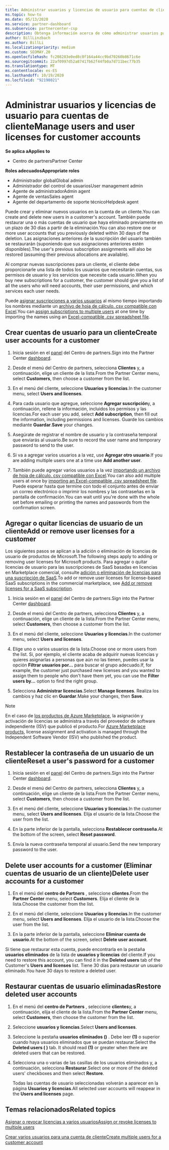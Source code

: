 ```yaml
---
title: Administrar usuarios y licencias de usuario para cuentas de cliente
ms.topic: how-to
ms.date: 05/13/2020
ms.service: partner-dashboard
ms.subservice: partnercenter-csp
description: Obtenga información acerca de cómo administrar usuarios para sus clientes en el centro de Partners, como crear cuentas de usuario, agregar o quitar licencias de usuario, restablecer contraseñas de usuario y eliminar o restaurar cuentas de usuario.
author: BillLinzbach
ms.author: BillLi
ms.localizationpriority: medium
ms.custom: SEOMAY.20
ms.openlocfilehash: fc208283e0ed8c0f164a44cc9bd70260b8671c6e
ms.sourcegitcommit: 22af0997d52a87417b62f44fb0a7d711bec77b35
ms.translationtype: MT
ms.contentlocale: es-ES
ms.lasthandoff: 10/19/2020
ms.locfileid: "92198021"
---
```

# <a name="manage-users-and-user-licenses-for-customer-accounts"></a><span data-ttu-id="13ad4-103">Administrar usuarios y licencias de usuario para cuentas de cliente</span><span class="sxs-lookup"><span data-stu-id="13ad4-103">Manage users and user licenses for customer accounts</span></span>

<span data-ttu-id="13ad4-104">**Se aplica a**</span><span class="sxs-lookup"><span data-stu-id="13ad4-104">**Applies to**</span></span>

- <span data-ttu-id="13ad4-105">Centro de partners</span><span class="sxs-lookup"><span data-stu-id="13ad4-105">Partner Center</span></span>

<span data-ttu-id="13ad4-106">**Roles adecuados**</span><span class="sxs-lookup"><span data-stu-id="13ad4-106">**Appropriate roles**</span></span>

- <span data-ttu-id="13ad4-107">Administrador global</span><span class="sxs-lookup"><span data-stu-id="13ad4-107">Global admin</span></span>
- <span data-ttu-id="13ad4-108">Administrador del control de usuarios</span><span class="sxs-lookup"><span data-stu-id="13ad4-108">User management admin</span></span>
- <span data-ttu-id="13ad4-109">Agente de administrador</span><span class="sxs-lookup"><span data-stu-id="13ad4-109">Admin agent</span></span>
- <span data-ttu-id="13ad4-110">Agente de ventas</span><span class="sxs-lookup"><span data-stu-id="13ad4-110">Sales agent</span></span>
- <span data-ttu-id="13ad4-111">Agente del departamento de soporte técnico</span><span class="sxs-lookup"><span data-stu-id="13ad4-111">Helpdesk agent</span></span>

<span data-ttu-id="13ad4-112">Puede crear y eliminar nuevos usuarios en la cuenta de un cliente.</span><span class="sxs-lookup"><span data-stu-id="13ad4-112">You can create and delete new users in a customer's account.</span></span> <span data-ttu-id="13ad4-113">También puede restaurar una o más cuentas de usuario que haya eliminado previamente en un plazo de 30 días a partir de la eliminación.</span><span class="sxs-lookup"><span data-stu-id="13ad4-113">You can also restore one or more user accounts that you previously deleted within 30 days of the deletion.</span></span> <span data-ttu-id="13ad4-114">Las asignaciones anteriores de la suscripción del usuario también se restaurarán (suponiendo que sus asignaciones anteriores estén disponibles).</span><span class="sxs-lookup"><span data-stu-id="13ad4-114">The user's previous subscription assignments will also be restored (assuming their previous allocations are available).</span></span>

<span data-ttu-id="13ad4-115">Al comprar nuevas suscripciones para un cliente, el cliente debe proporcionarle una lista de todos los usuarios que necesitarán cuentas, sus permisos de usuario y los servicios que necesite cada usuario.</span><span class="sxs-lookup"><span data-stu-id="13ad4-115">When you buy new subscriptions for a customer, the customer should give you a list of all the users who will need accounts, their user permissions, and which services each user needs.</span></span>  

<span data-ttu-id="13ad4-116">Puede [asignar suscripciones a varios usuarios](bulk-license-provisioning-for-multiple-users.md) al mismo tiempo importando los nombres mediante un [archivo de hoja de cálculo. csv compatible con Excel](adding-multiple-users-to-a-customer-account.md).</span><span class="sxs-lookup"><span data-stu-id="13ad4-116">You can [assign subscriptions to multiple users](bulk-license-provisioning-for-multiple-users.md) at one time by importing the names using an [Excel-compatible .csv spreadsheet file](adding-multiple-users-to-a-customer-account.md).</span></span>

<a href="" id="createuseraccounts"></a>

## <a name="create-user-accounts-for-a-customer"></a><span data-ttu-id="13ad4-117">Crear cuentas de usuario para un cliente</span><span class="sxs-lookup"><span data-stu-id="13ad4-117">Create user accounts for a customer</span></span>

1. <span data-ttu-id="13ad4-118">Inicia sesión en el [panel](https://partner.microsoft.com/dashboard) del Centro de partners.</span><span class="sxs-lookup"><span data-stu-id="13ad4-118">Sign into the Partner Center [dashboard](https://partner.microsoft.com/dashboard).</span></span>

2. <span data-ttu-id="13ad4-119">Desde el menú del Centro de partners, selecciona **Clientes** y, a continuación, elige un cliente de la lista.</span><span class="sxs-lookup"><span data-stu-id="13ad4-119">From the Partner Center menu, select **Customers**, then choose a customer from the list.</span></span>

3. <span data-ttu-id="13ad4-120">En el menú del cliente, seleccione **Usuarios y licencias**.</span><span class="sxs-lookup"><span data-stu-id="13ad4-120">In the customer menu, select **Users and licenses**.</span></span>

4. <span data-ttu-id="13ad4-121">Para cada usuario que agregue, seleccione **Agregar suscripción**y, a continuación, rellene la información, incluidos los permisos y las licencias.</span><span class="sxs-lookup"><span data-stu-id="13ad4-121">For each user you add, select **Add subscription**, then fill out the information, including permissions and licenses.</span></span> <span data-ttu-id="13ad4-122">Guarde los cambios mediante **Guardar**.</span><span class="sxs-lookup"><span data-stu-id="13ad4-122">**Save** your changes.</span></span>

5. <span data-ttu-id="13ad4-123">Asegúrate de registrar el nombre de usuario y la contraseña temporal que enviarás al usuario.</span><span class="sxs-lookup"><span data-stu-id="13ad4-123">Be sure to record the user name and temporary password to send to the user.</span></span>

6. <span data-ttu-id="13ad4-124">Si va a agregar varios usuarios a la vez, use **Agregar otro usuario**.</span><span class="sxs-lookup"><span data-stu-id="13ad4-124">If you are adding multiple users one at a time use **Add another user**.</span></span>

7. <span data-ttu-id="13ad4-125">También puede agregar varios usuarios a la vez [importando un archivo de hoja de cálculo. csv compatible con Excel](adding-multiple-users-to-a-customer-account.md).</span><span class="sxs-lookup"><span data-stu-id="13ad4-125">You can also add multiple users at once by [importing an Excel-compatible .csv spreadsheet file](adding-multiple-users-to-a-customer-account.md).</span></span> <span data-ttu-id="13ad4-126">Puede esperar hasta que termine con todo el conjunto antes de enviar un correo electrónico o imprimir los nombres y las contraseñas en la pantalla de confirmación.</span><span class="sxs-lookup"><span data-stu-id="13ad4-126">You can wait until you're done with the whole set before emailing or printing the names and passwords from the confirmation screen.</span></span>

<a href="" id="userlicensing"></a>

## <a name="add-or-remove-user-licenses-for-a-customer"></a><span data-ttu-id="13ad4-127">Agregar o quitar licencias de usuario de un cliente</span><span class="sxs-lookup"><span data-stu-id="13ad4-127">Add or remove user licenses for a customer</span></span>

<span data-ttu-id="13ad4-128">Los siguientes pasos se aplican a la adición o eliminación de licencias de usuario de productos de Microsoft.</span><span class="sxs-lookup"><span data-stu-id="13ad4-128">The following steps apply to adding or removing user licenses for Microsoft products.</span></span> <span data-ttu-id="13ad4-129">Para agregar o quitar licencias de usuario para las suscripciones de SaaS basadas en licencias en Marketplace comercial, consulte [adición o eliminación de licencias para una suscripción de SaaS](csp-commercial-marketplace-manage.md#add-or-remove-licenses-for-a-saas-subscription).</span><span class="sxs-lookup"><span data-stu-id="13ad4-129">To add or remove user licenses for license-based SaaS subscriptions in the commercial marketplace, see [Add or remove licenses for a SaaS subscription](csp-commercial-marketplace-manage.md#add-or-remove-licenses-for-a-saas-subscription).</span></span>

1. <span data-ttu-id="13ad4-130">Inicia sesión en el [panel](https://partner.microsoft.com/dashboard) del Centro de partners.</span><span class="sxs-lookup"><span data-stu-id="13ad4-130">Sign into the Partner Center [dashboard](https://partner.microsoft.com/dashboard).</span></span>

2. <span data-ttu-id="13ad4-131">Desde el menú del Centro de partners, selecciona **Clientes** y, a continuación, elige un cliente de la lista.</span><span class="sxs-lookup"><span data-stu-id="13ad4-131">From the Partner Center menu, select **Customers**, then choose a customer from the list.</span></span>

3. <span data-ttu-id="13ad4-132">En el menú del cliente, seleccione **Usuarios y licencias**.</span><span class="sxs-lookup"><span data-stu-id="13ad4-132">In the customer menu, select **Users and licenses**.</span></span>

4. <span data-ttu-id="13ad4-133">Elige uno o varios usuarios de la lista.</span><span class="sxs-lookup"><span data-stu-id="13ad4-133">Choose one or more users from the list.</span></span> <span data-ttu-id="13ad4-134">Si, por ejemplo, el cliente acaba de adquirir nuevas licencias y quieres asignarlas a personas que aún no las tienen, puedes usar la opción **Filtrar usuarios por...** para buscar el grupo adecuado.</span><span class="sxs-lookup"><span data-stu-id="13ad4-134">If, for example, the customer just purchased new licenses and you wanted to assign them to people who don't have them yet, you can use the **Filter users by...** option to find the right group.</span></span>

5. <span data-ttu-id="13ad4-135">Selecciona **Administrar licencias**.</span><span class="sxs-lookup"><span data-stu-id="13ad4-135">Select **Manage licenses**.</span></span> <span data-ttu-id="13ad4-136">Realiza los cambios y haz clic en **Guardar**.</span><span class="sxs-lookup"><span data-stu-id="13ad4-136">Make your changes, then **Save**.</span></span>

> [!NOTE]
> <span data-ttu-id="13ad4-137">En el caso de [los productos de Azure Marketplace](csp-commercial-marketplace-manage.md#assign-licenses-and-activate-a-subscription-on-behalf-of-a-customer), la asignación y activación de licencias se administra a través del proveedor de software independiente (ISV) que publicó el producto.</span><span class="sxs-lookup"><span data-stu-id="13ad4-137">For [Azure Marketplace products](csp-commercial-marketplace-manage.md#assign-licenses-and-activate-a-subscription-on-behalf-of-a-customer), license assignment and activation is managed through the Independent Software Vendor (ISV) who published the product.</span></span>

<a href="" id="resetpassword"></a>

## <a name="reset-a-users-password-for-a-customer"></a><span data-ttu-id="13ad4-138">Restablecer la contraseña de un usuario de un cliente</span><span class="sxs-lookup"><span data-stu-id="13ad4-138">Reset a user's password for a customer</span></span>

1. <span data-ttu-id="13ad4-139">Inicia sesión en el [panel](https://partner.microsoft.com/dashboard) del Centro de partners.</span><span class="sxs-lookup"><span data-stu-id="13ad4-139">Sign into the Partner Center [dashboard](https://partner.microsoft.com/dashboard).</span></span>

2. <span data-ttu-id="13ad4-140">Desde el menú del Centro de partners, selecciona **Clientes** y, a continuación, elige un cliente de la lista.</span><span class="sxs-lookup"><span data-stu-id="13ad4-140">From the Partner Center menu, select **Customers**, then choose a customer from the list.</span></span>

3.  <span data-ttu-id="13ad4-141">En el menú del cliente, seleccione **Usuarios y licencias**.</span><span class="sxs-lookup"><span data-stu-id="13ad4-141">In the customer menu, select **Users and licenses**.</span></span> <span data-ttu-id="13ad4-142">Elija el usuario de la lista.</span><span class="sxs-lookup"><span data-stu-id="13ad4-142">Choose the user from the list.</span></span>

4.  <span data-ttu-id="13ad4-143">En la parte inferior de la pantalla, selecciona **Restablecer contraseña**.</span><span class="sxs-lookup"><span data-stu-id="13ad4-143">At the bottom of the screen, select **Reset password**.</span></span> 

5.  <span data-ttu-id="13ad4-144">Envía la nueva contraseña temporal al usuario.</span><span class="sxs-lookup"><span data-stu-id="13ad4-144">Send the new temporary password to the user.</span></span>

<a href="" id="deleteuseraccounts"></a>

## <a name="delete-user-accounts-for-a-customer"></a><span data-ttu-id="13ad4-145">Delete user accounts for a customer (Eliminar cuentas de usuario de un cliente)</span><span class="sxs-lookup"><span data-stu-id="13ad4-145">Delete user accounts for a customer</span></span>

1.  <span data-ttu-id="13ad4-146">En el menú del **centro de Partners** , seleccione **clientes**.</span><span class="sxs-lookup"><span data-stu-id="13ad4-146">From the **Partner Center** menu, select **Customers**.</span></span> <span data-ttu-id="13ad4-147">Elija el cliente de la lista.</span><span class="sxs-lookup"><span data-stu-id="13ad4-147">Choose the customer from the list.</span></span>

2.  <span data-ttu-id="13ad4-148">En el menú del cliente, seleccione **Usuarios y licencias**.</span><span class="sxs-lookup"><span data-stu-id="13ad4-148">In the customer menu, select **Users and licenses**.</span></span> <span data-ttu-id="13ad4-149">Elija el usuario de la lista.</span><span class="sxs-lookup"><span data-stu-id="13ad4-149">Choose the user from the list.</span></span>

3.  <span data-ttu-id="13ad4-150">En la parte inferior de la pantalla, seleccione **Eliminar cuenta de usuario**.</span><span class="sxs-lookup"><span data-stu-id="13ad4-150">At the bottom of the screen, select **Delete user account**.</span></span>

<span data-ttu-id="13ad4-151">Si tiene que restaurar esta cuenta, puede encontrarla en la pestaña **usuarios eliminados** de la lista de **usuarios y licencias** del cliente.</span><span class="sxs-lookup"><span data-stu-id="13ad4-151">If you need to restore this account, you can find it in the **Deleted users** tab of the Customer's **Users and licenses** list.</span></span> <span data-ttu-id="13ad4-152">Tiene 30 días para restaurar un usuario eliminado.</span><span class="sxs-lookup"><span data-stu-id="13ad4-152">You have 30 days to restore a deleted user.</span></span>

<a href="" id="restoreuseraccounts"></a>

## <a name="restore-deleted-user-accounts"></a><span data-ttu-id="13ad4-153">Restaurar cuentas de usuario eliminadas</span><span class="sxs-lookup"><span data-stu-id="13ad4-153">Restore deleted user accounts</span></span>

1.  <span data-ttu-id="13ad4-154">En el menú del **centro de Partners** , seleccione **clientes**y, a continuación, elija el cliente de la lista.</span><span class="sxs-lookup"><span data-stu-id="13ad4-154">From the **Partner Center** menu, select **Customers**, then choose the customer from the list.</span></span>

2.  <span data-ttu-id="13ad4-155">Seleccione **usuarios y licencias**.</span><span class="sxs-lookup"><span data-stu-id="13ad4-155">Select **Users and licenses**.</span></span>

3.  <span data-ttu-id="13ad4-156">Seleccione la pestaña **usuarios eliminados ()** . Debe leer **(1)** o superior cuando haya usuarios eliminados que se puedan restaurar.</span><span class="sxs-lookup"><span data-stu-id="13ad4-156">Select the **Deleted users ( )** tab. It should read **(1)** or greater when there are deleted users that can be restored.</span></span>

4.  <span data-ttu-id="13ad4-157">Selecciona una o varias de las casillas de los usuarios eliminados y, a continuación, selecciona **Restaurar**.</span><span class="sxs-lookup"><span data-stu-id="13ad4-157">Select one or more of the deleted users' checkboxes and then select **Restore**.</span></span>

    <span data-ttu-id="13ad4-158">Todas las cuentas de usuario seleccionadas volverán a aparecer en la página **Usuarios y licencias**.</span><span class="sxs-lookup"><span data-stu-id="13ad4-158">All selected user accounts will reappear in the **Users and licenses** page.</span></span>

## <a name="related-topics"></a><span data-ttu-id="13ad4-159">Temas relacionados</span><span class="sxs-lookup"><span data-stu-id="13ad4-159">Related topics</span></span>


[<span data-ttu-id="13ad4-160">Asignar o revocar licencias a varios usuarios</span><span class="sxs-lookup"><span data-stu-id="13ad4-160">Assign or revoke licenses to multiple users</span></span>](bulk-license-provisioning-for-multiple-users.md)

[<span data-ttu-id="13ad4-161">Crear varios usuarios para una cuenta de cliente</span><span class="sxs-lookup"><span data-stu-id="13ad4-161">Create multiple users for a customer account</span></span>](adding-multiple-users-to-a-customer-account.md)